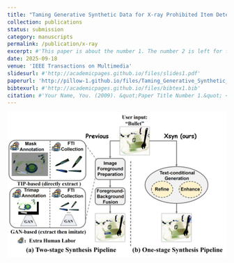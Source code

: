 ```yaml
---
title: "Taming Generative Synthetic Data for X-ray Prohibited Item Detection"
collection: publications
status: submission
category: manuscripts
permalink: /publication/x-ray
excerpt: #'This paper is about the number 1. The number 2 is left for future work.'
date: 2025-09-18
venue: 'IEEE Transactions on Multimedia'
slidesurl: #'http://academicpages.github.io/files/slides1.pdf'
paperurl: 'http://pillow-1.github.io/files/Taming_Generative_Synthetic_Data_for_X_ray_Prohibited_Item_Detection_TMM_main.pdf'
bibtexurl: #'http://academicpages.github.io/files/bibtex1.bib'
citation: #'Your Name, You. (2009). &quot;Paper Title Number 1.&quot; <i>Journal 1</i>. 1(1).'
---
```

<!-- Training prohibited item detection models requires a large amount of X-ray security images, but collecting and annotating these images is time-consuming and laborious. To address data insufficiency, X-ray security image synthesis methods composite images to scale up datasets. However, previous methods primarily follow a two-stage pipeline, where they implement labor-intensive foreground extraction in the first stage and then composite images in the second stage. Such a pipeline introduces inevitable extra labor cost and is not efficient. 
In this paper, we propose a one-stage \textbf{X}-ray security image \textbf{syn}thesis pipeline (\textbf{Xsyn}) based on text-to-image generation, which incorporates two effective strategies to improve the usability of synthetic images. 
The \textbf{C}ross-\textbf{A}ttention \textbf{R}efinement (\textbf{CAR}) strategy leverages the cross-attention map from the diffusion model to refine the bounding box annotation. The \textbf{B}ackground \textbf{O}cclusion \textbf{M}odeling (\textbf{BOM}) strategy explicitly models background occlusion in the latent space to enhance imaging complexity.
To the best of our knowledge, compared with previous methods, Xsyn is the first to achieve high-quality X-ray security image synthesis without extra labor cost. 
Experiments demonstrate that our method outperforms all previous methods with 1.2\% mAP improvement, and the synthetic images generated by our method are beneficial to improve prohibited item detection performance across various X-ray security datasets and detectors. -->
![X-ray method illustration](../images/x-ray-method.jpg)
